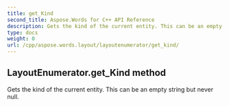 ```yaml
---
title: get_Kind
second_title: Aspose.Words for C++ API Reference
description: Gets the kind of the current entity. This can be an empty string but never null. 
type: docs
weight: 0
url: /cpp/aspose.words.layout/layoutenumerator/get_kind/
---
```

## LayoutEnumerator.get_Kind method


Gets the kind of the current entity. This can be an empty string but never null.

